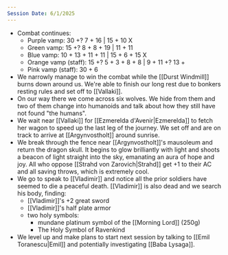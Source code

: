 ```yaml
---
Session Date: 6/1/2025
---
```

- Combat continues:
	- Purple vamp: 30 +? 7 + 16 | 15 + 10 X
	- Green vamp: 15 +? 8 + 8 + 19 | 11 + 11
	- Blue vamp: 10 + 13 + 11 + 11 | 15 + 6 + 15 X
	- Orange vamp (staff): 15 +? 5 + 3 + 8 + 8 | 9 + 11 +? 13 + 
	- Pink vamp (staff): 30 + 6
- We narrowly manage to win the combat while the [[Durst Windmill]] burns down around us. We're able to finish our long rest due to bonkers resting rules and set off to [[Vallaki]].
- On our way there we come across six wolves. We hide from them and two of them change into humanoids and talk about how they still have not found "the humans".
- We wait near [[Vallaki]] for [[Ezmerelda d'Avenir|Ezmerelda]] to fetch her wagon to speed up the last leg of the journey. We set off and are on track to arrive at [[Argynvostholt]] around sunrise.
- We break through the fence near [[Argynvostholt]]'s mausoleum and return the dragon skull. It begins to glow brilliantly with light and shoots a beacon of light straight into the sky, emanating an aura of hope and joy. All who oppose [[Strahd von Zarovich|Strahd]] get +1 to their AC and all saving throws, which is extremely cool.
- We go to speak to [[Vladimir]] and notice all the prior soldiers have seemed to die a peaceful death. [[Vladimir]] is also dead and we search his body, finding:
	- [[Vladimir]]'s +2 great sword
	- [[Vladimir]]'s half plate armor
	- two holy symbols:
		- mundane platinum symbol of the [[Morning Lord]] (250g)
		- The Holy Symbol of Ravenkind
- We level up and make plans to start next session by talking to [[Emil Toranescu|Emil]] and potentially investigating [[Baba Lysaga]].